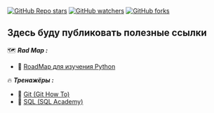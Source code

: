 [<img alt="GitHub Repo stars" src="https://img.shields.io/github/stars/zas-post?logoColor=red&style=social">](https://github.com/zas-post/stargazers)
[<img alt="GitHub watchers" src="https://img.shields.io/github/watchers/zas-post/zas-post?logoColor=red&style=social">](https://github.com/zas-post/watchers)
[<img alt="GitHub forks" src="https://img.shields.io/github/forks/zas-post/zas-post?logoColor=red&style=social">](https://github.com/zas-post/network/members)

## Здесь буду публиковать полезные ссылки

:world_map: ***Rad Map :***
  - :link: [RoadMap для изучения Python](https://pymentor.org/)

:fire: ***Тренажёры :***
  - :link: [Git (Git How To)](https://githowto.com/ru)
  - :link: [SQL (SQL Academy)](https://sql-academy.org/ru)
